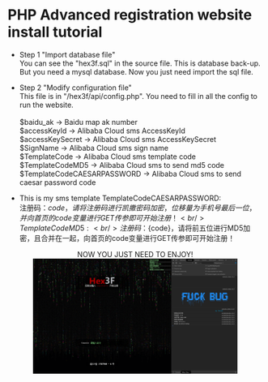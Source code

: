 # PHP Advanced registration website install tutorial
* Step 1 "Import database file" <br/>
You can see the "hex3f.sql" in the source file. This is database back-up. But you need a mysql database. 
Now you just need import the sql file. 

* Step 2 "Modify configuration file" <br/>
This file is in "/hex3f/api/config.php". You need to fill in all the config to run the website. <br/><br/>
$baidu_ak -> Baidu map ak number <br/>
$accessKeyId -> Alibaba Cloud sms AccessKeyId <br/>
$accessKeySecret -> Alibaba Cloud sms AccessKeySecret <br/>
$SignName -> Alibaba Cloud sms sign name <br/>
$TemplateCode -> Alibaba Cloud sms template code <br/>
$TemplateCodeMD5 -> Alibaba Cloud sms to send md5 code <br/>
$TemplateCodeCAESARPASSWORD ->  Alibaba Cloud sms to send caesar password code <br/>

* This is my sms template
TemplateCodeCAESARPASSWORD: <br/>
注册码：${code}，请将注册码进行凯撒密码加密，位移量为手机号最后一位，并向首页的code变量进行GET传参即可开始注册！ <br/>
TemplateCodeMD5: <br/>
注册码：${code}，请将前五位进行MD5加密，且合并在一起，向首页的code变量进行GET传参即可开始注册！ <br/>

<div align=center>NOW YOU JUST NEED TO ENJOY! <br/>
<img src="index.png" width="80%" align=center padding=10px>
